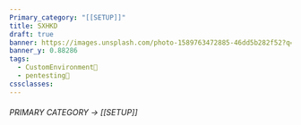```yaml
---
Primary_category: "[[SETUP]]"
title: SXHKD
draft: true
banner: https://images.unsplash.com/photo-1589763472885-46dd5b282f52?q=80&w=1748&auto=format&fit=crop&ixlib=rb-4.0.3&ixid=M3wxMjA3fDB8MHxwaG90by1wYWdlfHx8fGVufDB8fHx8fA%3D%3D
banner_y: 0.88286
tags:
  - CustomEnvironment🦜
  - pentesting👹
cssclasses:
---
```


###### PRIMARY CATEGORY → [[SETUP]]